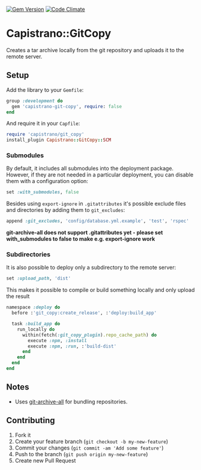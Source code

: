 [![Gem Version](https://img.shields.io/gem/v/capistrano-git-copy.svg)](https://rubygems.org/gems/capistrano-git-copy)
[![Code Climate](https://img.shields.io/codeclimate/github/ydkn/capistrano-git-copy.svg)](https://codeclimate.com/github/ydkn/capistrano-git-copy)


# Capistrano::GitCopy

Creates a tar archive locally from the git repository and uploads it to the remote server.

## Setup

Add the library to your `Gemfile`:

```ruby
group :development do
  gem 'capistrano-git-copy', require: false
end
```

And require it in your `Capfile`:

```ruby
require 'capistrano/git_copy'
install_plugin Capistrano::GitCopy::SCM
```

### Submodules
By default, it includes all submodules into the deployment package. However,
if they are not needed in a particular deployment, you can disable them with
a configuration option:
```ruby
set :with_submodules, false
```
Besides using `export-ignore` in `.gitattributes` it's possible exclude files and directories by
adding them to `git_excludes`:
```ruby
append :git_excludes, 'config/database.yml.example', 'test', 'rspec'
```
**git-archive-all does not support .gitattributes yet - please set with_submodules to false to make e.g. export-ignore work**

### Subdirectories

It is also possible to deploy only a subdirectory to the remote server:
```ruby
set :upload_path, 'dist'
```
This makes it possible to compile or build something locally and only upload the result
```ruby
namespace :deploy do
  before :'git_copy:create_release', :'deploy:build_app'

  task :build_app do
    run_locally do
      within(fetch(:git_copy_plugin).repo_cache_path) do
        execute :npm, :install
        execute :npm, :run, :'build-dist'
      end
    end
  end
end
```

## Notes

* Uses [git-archive-all](https://github.com/Kentzo/git-archive-all) for bundling repositories.

## Contributing

1. Fork it
2. Create your feature branch (`git checkout -b my-new-feature`)
3. Commit your changes (`git commit -am 'Add some feature'`)
4. Push to the branch (`git push origin my-new-feature`)
5. Create new Pull Request
